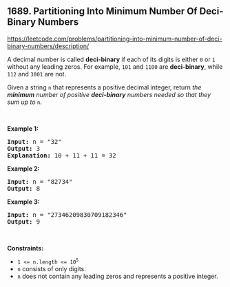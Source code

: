 ## 1689. Partitioning Into Minimum Number Of Deci-Binary Numbers

<https://leetcode.com/problems/partitioning-into-minimum-number-of-deci-binary-numbers/description/>

<div class="px-5 pt-4"><div class="_1l1MA" data-track-load="qd_description_content"><p>A decimal number is called <strong>deci-binary</strong> if each of its digits is either <code>0</code> or <code>1</code> without any leading zeros. For example, <code>101</code> and <code>1100</code> are <strong>deci-binary</strong>, while <code>112</code> and <code>3001</code> are not.</p>

<p>Given a string <code>n</code> that represents a positive decimal integer, return <em>the <strong>minimum</strong> number of positive <strong>deci-binary</strong> numbers needed so that they sum up to </em><code>n</code><em>.</em></p>

<p>&nbsp;</p>
<p><strong class="example">Example 1:</strong></p>

<pre><strong>Input:</strong> n = "32"
<strong>Output:</strong> 3
<strong>Explanation:</strong> 10 + 11 + 11 = 32
</pre>

<p><strong class="example">Example 2:</strong></p>

<pre><strong>Input:</strong> n = "82734"
<strong>Output:</strong> 8
</pre>

<p><strong class="example">Example 3:</strong></p>

<pre><strong>Input:</strong> n = "27346209830709182346"
<strong>Output:</strong> 9
</pre>

<p>&nbsp;</p>
<p><strong>Constraints:</strong></p>

<ul>
 <li><code>1 &lt;= n.length &lt;= 10<sup>5</sup></code></li>
 <li><code>n</code> consists of only digits.</li>
 <li><code>n</code> does not contain any leading zeros and represents a positive integer.</li>
</ul>
</div></div>
